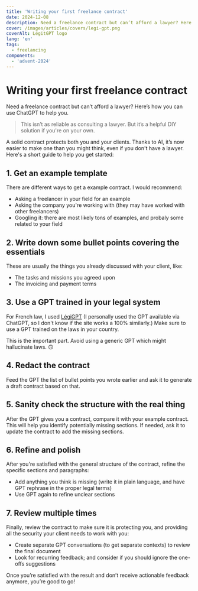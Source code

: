 ```yaml
---
title: 'Writing your first freelance contract'
date: 2024-12-08
description: Need a freelance contract but can’t afford a lawyer? Here’s how AI can help!
cover: /images/articles/covers/legi-gpt.png
coverAlt: LégitGPT logo
lang: 'en'
tags:
  - freelancing
components:
  - 'advent-2024'
---
```


# Writing your first freelance contract

Need a freelance contract but can’t afford a lawyer? Here’s how you can use ChatGPT to help you.

> This isn’t as reliable as consulting a lawyer. But it’s a helpful DIY solution if you're on your own.

A solid contract protects both you and your clients. Thanks to AI, it’s now easier to make one than you might think, even if you don't have a lawyer. Here's a short guide to help you get started:

## 1. Get an example template

There are different ways to get a example contract. I would recommend:
- Asking a freelancer in your field for an example
- Asking the company you're working with (they may have worked with other freelancers)
- Googling it: there are most likely tons of examples, and probaly some related to your field

## 2. Write down some bullet points covering the essentials

These are usually the things you already discussed with your client, like:
- The tasks and missions you agreed upon
- The invoicing and payment terms

## 3. Use a GPT trained in your legal system

For French law, I used [LégiGPT](https://legigpt.fr/) (I personally used the GPT available via ChatGPT, so I don't know if the site works a 100% similarly.) Make sure to use a GPT trained on the laws in your country.

This is the important part. Avoid using a generic GPT which might hallucinate laws. 🙃

## 4. Redact the contract

Feed the GPT the list of bullet points you wrote earlier and ask it to generate a draft contract based on that.

## 5. Sanity check the structure with the real thing

After the GPT gives you a contract, compare it with your example contract. This will help you identify potentially missing sections. If needed, ask it to update the contract to add the missing sections.

## 6. Refine and polish

After you're satisfied with the general structure of the contract, refine the specific sections and paragraphs:
- Add anything you think is missing (write it in plain language, and have GPT rephrase in the proper legal terms)
- Use GPT again to refine unclear sections

## 7. Review multiple times

Finally, review the contract to make sure it is protecting you, and providing all the security your client needs to work with you:
- Create separate GPT conversations (to get separate contexts) to review the final document
- Look for recurring feedback; and consider if you should ignore the one-offs suggestions

Once you’re satisfied with the result and don’t receive actionable feedback anymore, you’re good to go!
